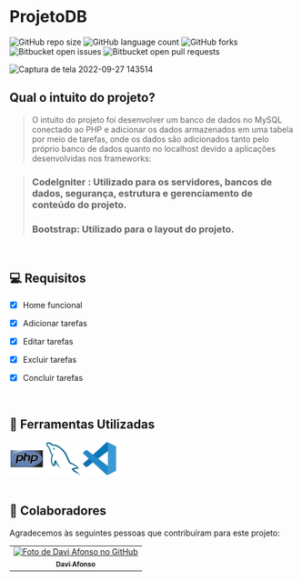 # ProjetoDB
![GitHub repo size](https://img.shields.io/github/repo-size/Daviafonso88/ProjetoDB)
![GitHub language count](https://img.shields.io/github/languages/count/Daviafonso88/ProjetoDB)
![GitHub forks](https://img.shields.io/github/forks/Daviafonso88/ProjetoDB)
![Bitbucket open issues](https://img.shields.io/bitbucket/issues/Daviafonso88/ProjetoDB)
![Bitbucket open pull requests](https://img.shields.io/bitbucket/pr-raw/Daviafonso88/ProjetoDB)

![Captura de tela 2022-09-27 143514](https://user-images.githubusercontent.com/89953265/192596876-845f5970-1b7c-40a8-bd39-1c35398614db.png)

## Qual o intuito do projeto?

> O intuito do projeto foi desenvolver um banco de dados no MySQL conectado ao PHP e adicionar os dados armazenados em uma tabela por meio de tarefas, onde os dados são adicionados tanto pelo próprio banco de dados quanto no localhost devido a aplicações desenvolvidas nos frameworks:

> ### CodeIgniter : Utilizado para os servidores, bancos de dados, segurança, estrutura e gerenciamento de conteúdo do projeto.
> ### Bootstrap: Utilizado para o layout do projeto.
<br>

## 💻 Requisitos 



- [x] Home funcional
- [x] Adicionar tarefas
- [x] Editar tarefas
- [x] Excluir tarefas
- [x] Concluir tarefas


<br>

## 🔧 Ferramentas Utilizadas 

<div align=rigth>

  <img align="rigth" alt="DaviAfonso88-php" height="60" width="60" src="https://raw.githubusercontent.com/devicons/devicon/master/icons/php/php-original.svg"> 
  <img align="rigth" alt="DaviAfonso88-mysql" height="60" width="60" src="https://raw.githubusercontent.com/devicons/devicon/master/icons/mysql/mysql-original.svg">
  <img align="rigth" alt="DaviAfonso88-mysql" height="60" width="60" src="https://raw.githubusercontent.com/devicons/devicon/master/icons/vscode/vscode-original.svg">



<br>

<br>


## 🤝 Colaboradores

Agradecemos às seguintes pessoas que contribuíram para este projeto:

<table>
  <tr>
    <td align="center">
      <a href="#">
         <img src="https://avatars.githubusercontent.com/u/89953265?v=4" width="100px;" alt="Foto de Davi Afonso no GitHub"/><br>
        <sub>
          <b>Davi Afonso</b>
        </sub>
      </a>
    </td>
</table>

